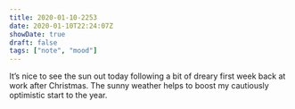 ```yaml
---
title: 2020-01-10-2253
date: 2020-01-10T22:24:07Z
showDate: true
draft: false
tags: ["note", "mood"]
---
```


It’s nice to see the sun out today following a bit of dreary first week back at work after Christmas. The sunny weather helps to boost my cautiously optimistic start to the year.